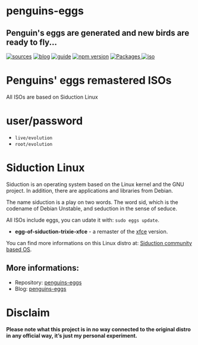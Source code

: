 penguins-eggs
=============

## Penguin&#39;s eggs are generated and new birds are ready to fly...
[![sources](https://img.shields.io/badge/github-sources-cyan)](https://github.com/pieroproietti/penguins-eggs)
[![blog](https://img.shields.io/badge/blog-penguin's%20eggs-cyan)](https://penguins-eggs.net)
[![guide](https://img.shields.io/badge/guide-penguin's%20eggs-cyan)](https://penguins-eggs.net/docs/Tutorial/eggs-users-guide)
[![npm version](https://img.shields.io/npm/v/penguins-eggs.svg)](https://npmjs.org/package/penguins-eggs)
[![Packages](https://img.shields.io/badge/packages-binary-blue)
](https://sourceforge.net/projects/penguins-eggs/files/Packages)
[![iso](https://img.shields.io/badge/iso-images-cyan)](https://sourceforge.net/projects/penguins-eggs/files/ISOS)


# Penguins' eggs remastered ISOs

All ISOs are based on Siduction Linux 

# user/password
* ```live/evolution```
* ```root/evolution```

# Siduction Linux

Siduction is an operating system based on the Linux kernel and the GNU project. In addition, there are applications and libraries from Debian.

The name siduction is a play on two words. The word sid, which is the codename of Debian Unstable, and seduction in the sense of seduce.

All ISOs include eggs, you can udate it with: ```sudo eggs update```.

* **egg-of-siduction-trixie-xfce** - a remaster of the [xfce](https://ftp.gwdg.de/pub/linux/siduction/iso/Standing_on_the_Shoulders_of_Giants/) version.

You can find more informations on this Linux distro at: [Siduction community based OS](https://siduction.org/).

## More informations:

* Repository: [penguins-eggs](https://github.com/pieroproietti/penguins-eggs)
* Blog: [penguins-eggs](https://penguins-eggs.net)


# Disclaim
__Please note what this project is in no way connected to the original distro in any official way, it’s just my personal experiment.__

